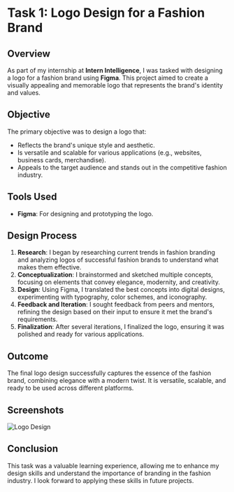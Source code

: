 # Task 1: Logo Design for a Fashion Brand

## Overview
As part of my internship at **Intern Intelligence**, I was tasked with designing a logo for a fashion brand using **Figma**. This project aimed to create a visually appealing and memorable logo that represents the brand's identity and values.

## Objective
The primary objective was to design a logo that:
- Reflects the brand's unique style and aesthetic.
- Is versatile and scalable for various applications (e.g., websites, business cards, merchandise).
- Appeals to the target audience and stands out in the competitive fashion industry.

## Tools Used
- **Figma**: For designing and prototyping the logo.

## Design Process
1. **Research**: I began by researching current trends in fashion branding and analyzing logos of successful fashion brands to understand what makes them effective.
2. **Conceptualization**: I brainstormed and sketched multiple concepts, focusing on elements that convey elegance, modernity, and creativity.
3. **Design**: Using Figma, I translated the best concepts into digital designs, experimenting with typography, color schemes, and iconography.
4. **Feedback and Iteration**: I sought feedback from peers and mentors, refining the design based on their input to ensure it met the brand's requirements.
5. **Finalization**: After several iterations, I finalized the logo, ensuring it was polished and ready for various applications.

## Outcome
The final logo design successfully captures the essence of the fashion brand, combining elegance with a modern twist. It is versatile, scalable, and ready to be used across different platforms.

## Screenshots
![Logo Design](path/to/your/logo/image.png)

## Conclusion
This task was a valuable learning experience, allowing me to enhance my design skills and understand the importance of branding in the fashion industry. I look forward to applying these skills in future projects.
